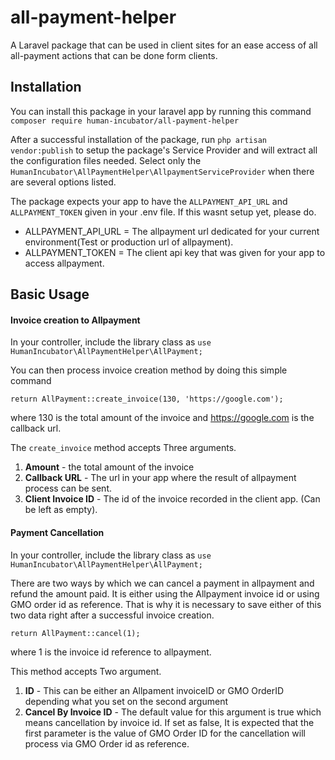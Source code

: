 # all-payment-helper
A Laravel package that can be used in client sites for an ease access of all all-payment actions that can be done form clients.

## Installation
You can install this package in your laravel app by running this command
`composer require human-incubator/all-payment-helper`

After a successful installation of the package, run `php artisan vendor:publish` to setup the package's Service Provider and will extract all the configuration files needed.
Select only the `HumanIncubator\AllPaymentHelper\AllpaymentServiceProvider` when there are several options listed.

The package expects your app to have the `ALLPAYMENT_API_URL` and `ALLPAYMENT_TOKEN` given in your .env file. If this wasnt setup yet, please do.

- ALLPAYMENT_API_URL = The allpayment url dedicated for your current environment(Test or production url of allpayment).
- ALLPAYMENT_TOKEN = The client api key that was given for your app to access allpayment.

## Basic Usage

#### Invoice creation to Allpayment
In your controller, include the library class as `use HumanIncubator\AllPaymentHelper\AllPayment;`

You can then process invoice creation method by doing this simple command

```
return AllPayment::create_invoice(130, 'https://google.com');
```

where 130 is the total amount of the invoice and https://google.com is the callback url.

The `create_invoice` method accepts Three arguments.
1. **Amount** - the total amount of the invoice
2. **Callback URL** - The url in your app where the result of allpayment process can be sent.
3. **Client Invoice ID** - The id of the invoice recorded in the client app. (Can be left as empty).

#### Payment Cancellation
In your controller, include the library class as `use HumanIncubator\AllPaymentHelper\AllPayment;`

There are two ways by which we can cancel a payment in allpayment and refund the amount paid. It is either using the Allpayment invoice id or using GMO order id as reference.
That is why it is necessary to save either of this two data right after a successful invoice creation.

```
return AllPayment::cancel(1);
```
where 1 is the invoice id reference to allpayment.

This method accepts Two argument.
1. **ID** - This can be either an Allpament invoiceID or GMO OrderID depending what you set on the second argument
2. **Cancel By Invoice ID** - The default value for this argument is true which means cancellation by invoice id. If set as false, It is expected that the first parameter is the value of GMO Order ID for the cancellation will process via GMO Order id as reference.
